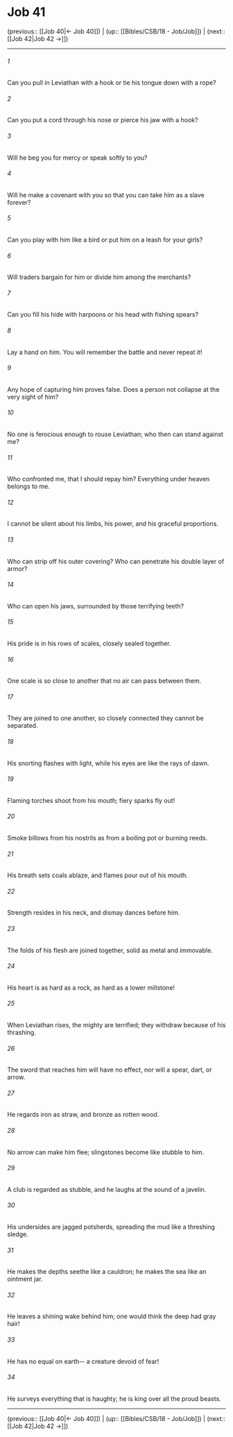 # Job 41

(previous:: [[Job 40|← Job 40]]) | (up:: [[Bibles/CSB/18 - Job/Job]]) | (next:: [[Job 42|Job 42 →]])

***


###### 1 
Can you pull in Leviathan with a hook or tie his tongue down with a rope? 

###### 2 
Can you put a cord through his nose or pierce his jaw with a hook? 

###### 3 
Will he beg you for mercy or speak softly to you? 

###### 4 
Will he make a covenant with you so that you can take him as a slave forever? 

###### 5 
Can you play with him like a bird or put him on a leash for your girls? 

###### 6 
Will traders bargain for him or divide him among the merchants? 

###### 7 
Can you fill his hide with harpoons or his head with fishing spears? 

###### 8 
Lay a hand on him. You will remember the battle and never repeat it! 

###### 9 
Any hope of capturing him proves false. Does a person not collapse at the very sight of him? 

###### 10 
No one is ferocious enough to rouse Leviathan; who then can stand against me? 

###### 11 
Who confronted me, that I should repay him? Everything under heaven belongs to me. 

###### 12 
I cannot be silent about his limbs, his power, and his graceful proportions. 

###### 13 
Who can strip off his outer covering? Who can penetrate his double layer of armor? 

###### 14 
Who can open his jaws, surrounded by those terrifying teeth? 

###### 15 
His pride is in his rows of scales, closely sealed together. 

###### 16 
One scale is so close to another that no air can pass between them. 

###### 17 
They are joined to one another, so closely connected they cannot be separated. 

###### 18 
His snorting flashes with light, while his eyes are like the rays of dawn. 

###### 19 
Flaming torches shoot from his mouth; fiery sparks fly out! 

###### 20 
Smoke billows from his nostrils as from a boiling pot or burning reeds. 

###### 21 
His breath sets coals ablaze, and flames pour out of his mouth. 

###### 22 
Strength resides in his neck, and dismay dances before him. 

###### 23 
The folds of his flesh are joined together, solid as metal and immovable. 

###### 24 
His heart is as hard as a rock, as hard as a lower millstone! 

###### 25 
When Leviathan rises, the mighty are terrified; they withdraw because of his thrashing. 

###### 26 
The sword that reaches him will have no effect, nor will a spear, dart, or arrow. 

###### 27 
He regards iron as straw, and bronze as rotten wood. 

###### 28 
No arrow can make him flee; slingstones become like stubble to him. 

###### 29 
A club is regarded as stubble, and he laughs at the sound of a javelin. 

###### 30 
His undersides are jagged potsherds, spreading the mud like a threshing sledge. 

###### 31 
He makes the depths seethe like a cauldron; he makes the sea like an ointment jar. 

###### 32 
He leaves a shining wake behind him; one would think the deep had gray hair! 

###### 33 
He has no equal on earth-- a creature devoid of fear! 

###### 34 
He surveys everything that is haughty; he is king over all the proud beasts.

***

(previous:: [[Job 40|← Job 40]]) | (up:: [[Bibles/CSB/18 - Job/Job]]) | (next:: [[Job 42|Job 42 →]])
